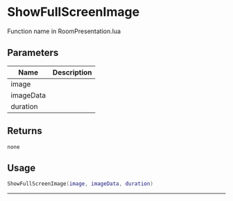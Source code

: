 # ShowFullScreenImage

Function name in RoomPresentation.lua

## Parameters

| Name      | Description |
| --------- | ----------- |
| image     |             |
| imageData |             |
| duration  |             |

## Returns

`none`

## Usage

```lua
ShowFullScreenImage(image, imageData, duration)
```

---
